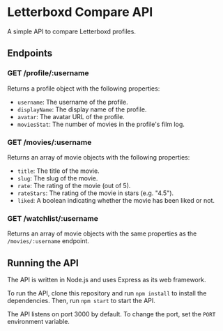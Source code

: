 # Letterboxd Compare API

A simple API to compare Letterboxd profiles.

## Endpoints

### GET /profile/:username

Returns a profile object with the following properties:

- `username`: The username of the profile.
- `displayName`: The display name of the profile.
- `avatar`: The avatar URL of the profile.
- `moviesStat`: The number of movies in the profile's film log.

### GET /movies/:username

Returns an array of movie objects with the following properties:

- `title`: The title of the movie.
- `slug`: The slug of the movie.
- `rate`: The rating of the movie (out of 5).
- `rateStars`: The rating of the movie in stars (e.g. "4.5").
- `liked`: A boolean indicating whether the movie has been liked or not.

### GET /watchlist/:username

Returns an array of movie objects with the same properties as the `/movies/:username` endpoint.

## Running the API

The API is written in Node.js and uses Express as its web framework.

To run the API, clone this repository and run `npm install` to install the dependencies. Then, run `npm start` to start the API.

The API listens on port 3000 by default. To change the port, set the `PORT` environment variable.
